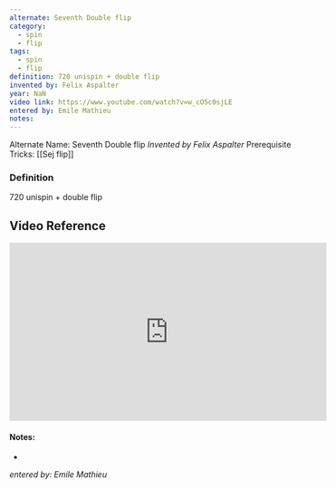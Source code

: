 ```yaml
---
alternate: Seventh Double flip
category:
  - spin
  - flip
tags:
  - spin
  - flip
definition: 720 unispin + double flip
invented by: Felix Aspalter
year: NaN
video link: https://www.youtube.com/watch?v=w_cO5c0sjLE
entered by: Emile Mathieu
notes: 
---
```

Alternate Name: Seventh Double flip
*Invented by Felix Aspalter*
Prerequisite Tricks: [[Sej flip]]

### Definition
720 unispin + double flip

## Video Reference

<iframe width="560" height="315" src="https://www.youtube.com/embed/w_cO5c0sjLE?si=tl9ZzRgm8iO3Knxy" title="YouTube video player" frameborder="0" allow="accelerometer; autoplay; clipboard-write; encrypted-media; gyroscope; picture-in-picture; web-share" referrerpolicy="strict-origin-when-cross-origin" allowfullscreen></iframe>

#### Notes:
- 
*entered by: Emile Mathieu*
